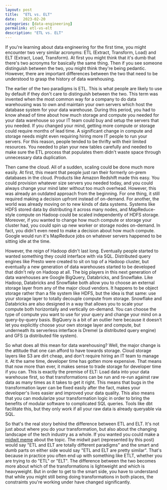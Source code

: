 ```yaml
---
layout: post
title:  "ETL vs. ELT"
date:   2023-02-20
categories: [data-engineering]
permalink: etl-vs-elt
description: "ETL vs. ELT"
---
```


If you're learning about data engineering for the first time, you might encounter two very similar acronyms: ETL (Extract, Transform, Load) and ELT (Extract, Load, Transform). At first you might think that it's dumb that there's two acronyms for basically the same thing. Then if you see someone distinguish between the two, you might think they're being pedantic. However, there are important differences between the two that need to be understood to grasp the history of data warehousing.

The earlier of the two paradigms is ETL. This is what people are likely to use by default if they don't care to distinguish between the two. This term was invented when the most common way for a company to do data warehousing was to own and maintain your own servers which host the database system for your data warehouse. During this period, you had to know ahead of time about how much storage and compute you needed for your data warehouse so your IT team could buy and setup the servers that you needed. If you changed your mind, getting more compute or storage could require months of lead time. A significant change in compute and storage needs might even requiring hiring more IT people to run your servers. For this reason, people tended to be thrifty with their limited resources. You needed to plan your new tables carefully and needed to make sure the ETL process that populates them didn't waste space through unnecessary data duplication.

Then came the cloud. All of a sudden, scaling could be done much more easily. At first, this meant that people just ran their formerly on-prem databases in the cloud. Products like Amazon Redshift made this easy. You could provision whatever size servers you needed today, and you could always change your mind later without too much overhead. However, this was already an outdated approach from the beginning. For one thing, it still required making a decision upfront instead of on-demand. For another, the world was already moving on to new kinds of data systems. Systems like HDFS stored data by distributing it across many nodes, and MapReduce-style compute on Hadoop could be scaled  independently of HDFS storage. Moreover, if you wanted to change how much compute or storage your cluster had, you could spin up new worker or storage nodes on-demand. In fact, you didn't even need to make a decision about how much compute. Google would run it's MapReduce jobs on whatever servers happened to be sitting idle at the time.

However, the reign of Hadoop didn't last long. Eventually people started to wanted something they could interface with via SQL. Distributed query engines like Presto were created to sit on top of a Hadoop cluster, but eventually a new generation of data warehouses started to be developed that didn't rely on Hadoop at all. The big players in this next generation of data warehouses are Google BigQuery, Databricks, and Snowflake. Like Hadoop, Databricks and Snowflake both allow you to choose an external storage layer from any of the major cloud vendors. It happens to be object storage rather than a file system like HDFS, but the idea is that same: use your storage layer to totally decouple compute from storage. Snowflake and Databricks are also designed in a way that allows you to scale your compute both horizontally and vertically on-demand. You can choose the type of compute you want to use for your query and change your mind on a query-by-query basis. BigQuery is a bit of an outlier here because it doesn't let you explicitly choose your own storage layer and compute, but underneath its serverless interface is Dremel (a distributed query engine) and GFS (a distributed file system).

So what does all this mean for data warehousing? Well, the major change is the attitude that one can afford to have towards storage. Cloud storage layers like S3 are dirt cheap, and don't require hiring an IT team to manage it. At the same time, developer time has gotten more expensive. That means that now more than ever, it makes sense to trade storage for developer time if you can. This is exactly the premise of ELT: Load data into your data warehouse first, so that transformations can be run and re-run against raw data as many times as it takes to get it right. This means that bugs in the transformation layer can be fixed easily after the fact, makes your developer's lives easier and improved your data quality. This also means that you can modularize your transformation logic in order to bring the benefits of modular software to complicated SQL queries. Tools like dbt facilitate this, but they only work if all your raw data is already queryable via SQL.

So that's the real story behind the difference between ETL and ELT. It's not just about where you do your transformation, but also about the changing landscape of the tech industry as a whole. If you wanted you could make a [midwit meme](https://knowyourmeme.com/memes/iq-bell-curve-midwit) about the topic. The midwit part (represented by this post) would say "ETL and ELT are totally different paradigms" and the smart and dumb parts on either side would say "ETL and ELT are pretty similar". That's because in practice you often end up with something like ETLT, whether you are trying to do "ETL" or "ELT". The difference between the two becomes more about which of the transformations is lightweight and which is heavyweight. But in order to get to the smart side, you have to understand that while you might still being doing transformations in both places, the constraints you're working under have changed significantly.